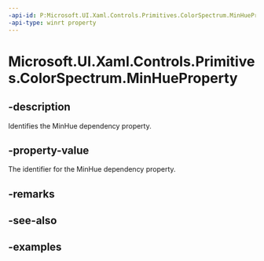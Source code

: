 ```yaml
---
-api-id: P:Microsoft.UI.Xaml.Controls.Primitives.ColorSpectrum.MinHueProperty
-api-type: winrt property
---
```

<!-- Property syntax.
public DependencyProperty MinHueProperty { get; }
-->

# Microsoft.UI.Xaml.Controls.Primitives.ColorSpectrum.MinHueProperty


## -description

Identifies the MinHue dependency property.


## -property-value

The identifier for the MinHue dependency property.


## -remarks


## -see-also


## -examples


